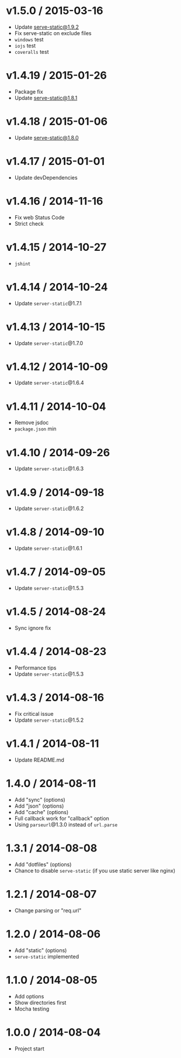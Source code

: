 v1.5.0 / 2015-03-16
==================

  * Update serve-static@1.9.2
  * Fix serve-static on exclude files
  * `windows` test
  * `iojs` test
  * `coveralls` test

v1.4.19 / 2015-01-26
==================

  * Package fix
  * Update serve-static@1.8.1

v1.4.18 / 2015-01-06
==================

  * Update serve-static@1.8.0

v1.4.17 / 2015-01-01
==================

  * Update devDependencies

v1.4.16 / 2014-11-16
==================

  * Fix web Status Code
  * Strict check

v1.4.15 / 2014-10-27
==================

  * `jshint`

v1.4.14 / 2014-10-24
==================

  * Update `server-static`@1.7.1

v1.4.13 / 2014-10-15
==================

  * Update `server-static`@1.7.0

v1.4.12 / 2014-10-09
==================

  * Update `server-static`@1.6.4

v1.4.11 / 2014-10-04
==================

  * Remove jsdoc
  * `package.json` min

v1.4.10 / 2014-09-26
==================

  * Update `server-static`@1.6.3

v1.4.9 / 2014-09-18
==================

  * Update `server-static`@1.6.2

v1.4.8 / 2014-09-10
==================

  * Update `server-static`@1.6.1

v1.4.7 / 2014-09-05
==================

  * Update `server-static`@1.5.3

v1.4.5 / 2014-08-24
==================

  * Sync ignore fix

v1.4.4 / 2014-08-23
==================

  * Performance tips
  * Update `server-static`@1.5.3

v1.4.3 / 2014-08-16
==================

  * Fix critical issue
  * Update `server-static`@1.5.2

v1.4.1 / 2014-08-11
==================

  * Update README.md

1.4.0 / 2014-08-11
==================

  * Add "sync" (options)
  * Add "json" (options)
  * Add "cache" (options)
  * Full callback work for "callback" option
  * Using `parseurl`@1.3.0 instead of `url.parse`

1.3.1 / 2014-08-08
==================

  * Add "dotfiles" (options)
  * Chance to disable `serve-static` (if you use static server like nginx)

1.2.1 / 2014-08-07
==================

  * Change parsing or "req.url"

1.2.0 / 2014-08-06
==================

  * Add "static" (options)
  * `serve-static` implemented

1.1.0 / 2014-08-05
==================

  * Add options
  * Show directories first
  * Mocha testing

1.0.0 / 2014-08-04
==================

  * Project start
